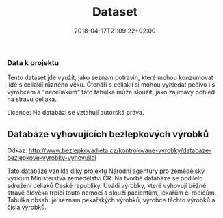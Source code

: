 ﻿---
title: "Dataset"
date: 2018-04-17T21:09:22+02:00
draft: false
---


### Data k projektu 

Tento dataset jde využít, jako seznam potravin, které mohou konzumovat lidé s celiakií různého věku. Čtenáři s celiakií si mohou vyhledat pečivo i s výrobcem a "neceliakům" tato tabulka může sloužit, jako zajímavý pohled na stravu celiaka. 

Licence:  Na databázi se vztahují autorská práva.   

## Databáze vyhovujících bezlepkových výrobků  

Odkaz: http://www.bezlepkovadieta.cz/kontrolovane-vyrobky/databaze-bezlepkove-vyrobky-vyhovujici  

Tato databáze vznikla díky projektu Národní agentury pro zemědělský výzkum Ministerstva zemědělství ČR. Na tvorbě databáze se podílelo sdružení celiaků České republiky. Uvádí výrobky, 
které vyhovují běžné stravě člověka trpící touto nemocí a slouží pacientům, lékařům či rodičům. Tabulka obsahuje seznam pekařských výrobků, výrobce těchto výrobků a čísla výrobků. 

